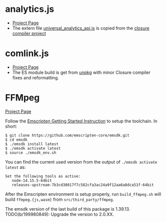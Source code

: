 # analytics.js

* [Project Page](https://developers.google.com/analytics/devguides/collection/analyticsjs)
* The extern file [universal_analytics_api.js](https://github.com/google/closure-compiler/blob/4327b35e038666593b0c72f90e75c4f33fc7a060/contrib/externs/universal_analytics_api.js) is copied from the [closure compiler project](https://github.com/google/closure-compiler)

# comlink.js

* [Project Page](https://github.com/GoogleChromeLabs/comlink)
* The ES module build is get from [unpkg](https://unpkg.com/comlink@4.2.0/dist/esm/comlink.js) with minor Closure compiler fixes and reformatting.

# FFMpeg

[Project Page](https://www.ffmpeg.org/)

Follow the [Emscripten Getting Started Instruction](https://emscripten.org/docs/getting_started/downloads.html) to setup the toolchain. In short:

```shell
$ git clone https://github.com/emscripten-core/emsdk.git
$ cd emsdk
$ ./emsdk install latest
$ ./emsdk activate latest
$ source ./emsdk_env.sh
```

You can find the current used version from the output of `./emsdk activate latest` as:

```
Set the following tools as active:
   node-14.15.5-64bit
   releases-upstream-7b3cd38017f7c582cfa3ac24a9f12aa6a8dca51f-64bit
```

After the Emscripten environment is setup properly, run `build_ffmpeg.sh` will build `ffmpeg.{js,wasm}` from `src/third_party/ffmpeg`.

The emsdk version of the last build of this package is 1.39.13. TODO(b/199980849): Upgrade the version to 2.0.XX.
